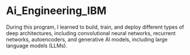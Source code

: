 # Ai_Engineering_IBM
During this program, I learned to build, train, and deploy different types of deep architectures, including convolutional neural networks, recurrent networks, autoencoders, and generative AI models, including large language models (LLMs).
